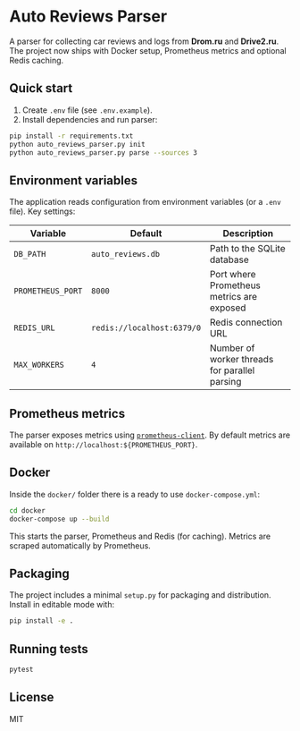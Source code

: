 # Auto Reviews Parser

A parser for collecting car reviews and logs from **Drom.ru** and **Drive2.ru**. The project now ships with Docker setup, Prometheus metrics and optional Redis caching.

## Quick start

1. Create `.env` file (see `.env.example`).
2. Install dependencies and run parser:

```bash
pip install -r requirements.txt
python auto_reviews_parser.py init
python auto_reviews_parser.py parse --sources 3
```

## Environment variables

The application reads configuration from environment variables (or a `.env` file). Key settings:

| Variable | Default | Description |
| --- | --- | --- |
| `DB_PATH` | `auto_reviews.db` | Path to the SQLite database |
| `PROMETHEUS_PORT` | `8000` | Port where Prometheus metrics are exposed |
| `REDIS_URL` | `redis://localhost:6379/0` | Redis connection URL |
| `MAX_WORKERS` | `4` | Number of worker threads for parallel parsing |

## Prometheus metrics

The parser exposes metrics using [`prometheus-client`](https://github.com/prometheus/client_python). By default metrics are available on `http://localhost:${PROMETHEUS_PORT}`.

## Docker

Inside the `docker/` folder there is a ready to use `docker-compose.yml`:

```bash
cd docker
docker-compose up --build
```

This starts the parser, Prometheus and Redis (for caching). Metrics are scraped automatically by Prometheus.

## Packaging

The project includes a minimal `setup.py` for packaging and distribution. Install in editable mode with:

```bash
pip install -e .
```

## Running tests

```bash
pytest
```

## License

MIT

